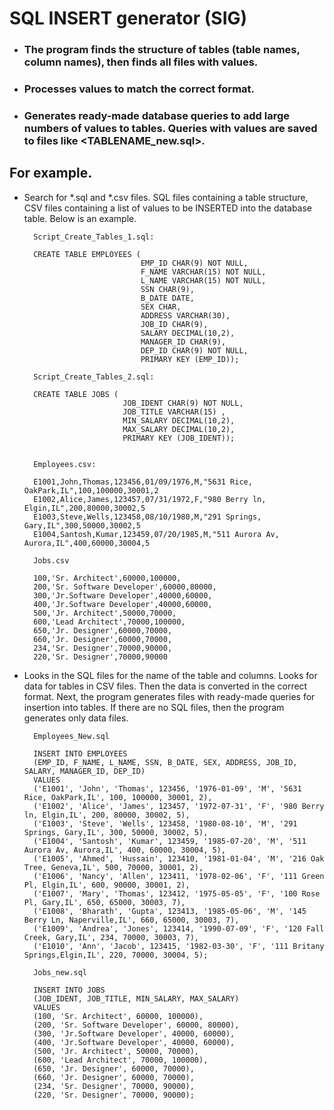 # SQL INSERT generator (SIG)
* ### The program finds the structure of tables (table names, column names), then finds all files with values. 
* ### Processes values to match the correct format. 
* ### Generates ready-made database queries to add large numbers of values to tables. Queries with values are saved to files like <TABLENAME_new.sql>.

## For example. 
* Search for *.sql and *.csv files. SQL files containing a table structure, CSV files containing a list of values to be INSERTED 
into the database table. Below is an example.
  
        Script_Create_Tables_1.sql:
        
        CREATE TABLE EMPLOYEES (
                                EMP_ID CHAR(9) NOT NULL, 
                                F_NAME VARCHAR(15) NOT NULL,
                                L_NAME VARCHAR(15) NOT NULL,
                                SSN CHAR(9),
                                B_DATE DATE,
                                SEX CHAR,
                                ADDRESS VARCHAR(30),
                                JOB_ID CHAR(9),
                                SALARY DECIMAL(10,2),
                                MANAGER_ID CHAR(9),
                                DEP_ID CHAR(9) NOT NULL,
                                PRIMARY KEY (EMP_ID));
  
        Script_Create_Tables_2.sql:
  
        CREATE TABLE JOBS (
                            JOB_IDENT CHAR(9) NOT NULL, 
                            JOB_TITLE VARCHAR(15) ,
                            MIN_SALARY DECIMAL(10,2),
                            MAX_SALARY DECIMAL(10,2),
                            PRIMARY KEY (JOB_IDENT));


        Employees.csv:
  
        E1001,John,Thomas,123456,01/09/1976,M,"5631 Rice, OakPark,IL",100,100000,30001,2
        E1002,Alice,James,123457,07/31/1972,F,"980 Berry ln, Elgin,IL",200,80000,30002,5
        E1003,Steve,Wells,123458,08/10/1980,M,"291 Springs, Gary,IL",300,50000,30002,5
        E1004,Santosh,Kumar,123459,07/20/1985,M,"511 Aurora Av, Aurora,IL",400,60000,30004,5

        Jobs.csv

        100,'Sr. Architect',60000,100000,
        200,'Sr. Software Developer',60000,80000,
        300,'Jr.Software Developer',40000,60000,
        400,'Jr.Software Developer',40000,60000,
        500,'Jr. Architect',50000,70000,
        600,'Lead Architect',70000,100000,
        650,'Jr. Designer',60000,70000,
        660,'Jr. Designer',60000,70000,
        234,'Sr. Designer',70000,90000,
        220,'Sr. Designer',70000,90000
        

* Looks in the SQL files for the name of the table and columns. Looks for data for tables in CSV files. 
  Then the data is converted in the correct format. 
  Next, the program generates files with ready-made queries for insertion into tables. 
  If there are no SQL files, then the program generates only data files.
  
        Employees_New.sql
  
        INSERT INTO EMPLOYEES
        (EMP_ID, F_NAME, L_NAME, SSN, B_DATE, SEX, ADDRESS, JOB_ID, SALARY, MANAGER_ID, DEP_ID)
        VALUES
        ('E1001', 'John', 'Thomas', 123456, '1976-01-09', 'M', '5631 Rice, OakPark,IL', 100, 100000, 30001, 2),
        ('E1002', 'Alice', 'James', 123457, '1972-07-31', 'F', '980 Berry ln, Elgin,IL', 200, 80000, 30002, 5),
        ('E1003', 'Steve', 'Wells', 123458, '1980-08-10', 'M', '291 Springs, Gary,IL', 300, 50000, 30002, 5),
        ('E1004', 'Santosh', 'Kumar', 123459, '1985-07-20', 'M', '511 Aurora Av, Aurora,IL', 400, 60000, 30004, 5),
        ('E1005', 'Ahmed', 'Hussain', 123410, '1981-01-04', 'M', '216 Oak Tree, Geneva,IL', 500, 70000, 30001, 2),
        ('E1006', 'Nancy', 'Allen', 123411, '1978-02-06', 'F', '111 Green Pl, Elgin,IL', 600, 90000, 30001, 2),
        ('E1007', 'Mary', 'Thomas', 123412, '1975-05-05', 'F', '100 Rose Pl, Gary,IL', 650, 65000, 30003, 7),
        ('E1008', 'Bharath', 'Gupta', 123413, '1985-05-06', 'M', '145 Berry Ln, Naperville,IL', 660, 65000, 30003, 7),
        ('E1009', 'Andrea', 'Jones', 123414, '1990-07-09', 'F', '120 Fall Creek, Gary,IL', 234, 70000, 30003, 7),
        ('E1010', 'Ann', 'Jacob', 123415, '1982-03-30', 'F', '111 Britany Springs,Elgin,IL', 220, 70000, 30004, 5);

        Jobs_new.sql

        INSERT INTO JOBS
        (JOB_IDENT, JOB_TITLE, MIN_SALARY, MAX_SALARY)
        VALUES
        (100, 'Sr. Architect', 60000, 100000),
        (200, 'Sr. Software Developer', 60000, 80000),
        (300, 'Jr.Software Developer', 40000, 60000),
        (400, 'Jr.Software Developer', 40000, 60000),
        (500, 'Jr. Architect', 50000, 70000),
        (600, 'Lead Architect', 70000, 100000),
        (650, 'Jr. Designer', 60000, 70000),
        (660, 'Jr. Designer', 60000, 70000),
        (234, 'Sr. Designer', 70000, 90000),
        (220, 'Sr. Designer', 70000, 90000);